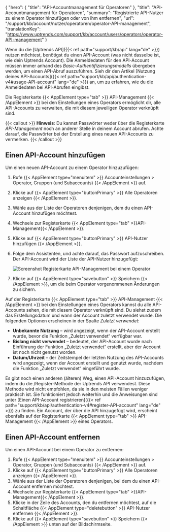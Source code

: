 {
  "hero": {
    "title": "API-Accountmanagement für Operatoren"
  },
  "title": "API-Accountmanagement für Operatoren",
  "summary": "Registrierte API-Nutzer zu einem Operator hinzufügen oder von ihm entfernen",
  "url": "/support/kb/account/nutzer/operatoren/operator-API-management",
  "translationKey": "https://www.uptrends.com/support/kb/account/users/operators/operator-API-management"
}

Wenn du die [Uptrends API]({{< ref path="support/kb/api" lang="de" >}}) nutzen möchtest, benötigst du einen API-Account (was nicht dasselbe ist, wie dein Uptrends Account). Die Anmeldedaten für den API-Account müssen immer anhand des *Basic-Authentifizierungsmodells* übergeben werden, um einen API-Abruf auszuführen. Sieh dir den Artikel [Nutzung deines API-Accounts]({{< ref path="support/kb/api/authentication-v4#usage-API-account" lang="de" >}}) an, um zu erfahren, wie du die Anmeldedaten bei API-Abrufen eingibst.

Die Registerkarte {{< AppElement type="tab" >}} API-Management {{< /AppElement >}} bei den Einstellungen eines Operators ermöglicht dir, alle API-Accounts zu verwalten, die mit diesem jeweiligen Operator verknüpft sind.

{{< callout >}} **Hinweis**: Du kannst Passwörter weder über die Registerkarte *API-Management* noch an anderer Stelle in deinem Account abrufen. Achte darauf, die Passwörter bei der Erstellung eines neuen API-Accounts zu vermerken. {{< /callout >}}

## Einen API-Account hinzufügen 

Um einen neuen API-Account zu einem Operator hinzuzufügen:

1. Rufe {{< AppElement type="menuitem" >}} Accounteinstellungen > Operator, Gruppen (und Subaccounts) {{< /AppElement >}} auf.
2. Klicke auf {{< AppElement type="buttonPrimary" >}} Alle Operatoren anzeigen {{< /AppElement >}}.
3. Wähle aus der Liste der Operatoren denjenigen, dem du einen API-Account hinzufügen möchtest.
4. Wechsele zur Registerkarte {{< AppElement type="tab" >}}API-Management{{< /AppElement >}}.
5. Klicke auf {{< AppElement type="buttonPrimary" >}} API-Nutzer hinzufügen {{< /AppElement >}}.
6. Folge dem Assistenten, und achte darauf, das Passwort aufzuschreiben. Der API-Account wird der Liste der API-Nutzer hinzugefügt:

   ![Screenshot Registerkarte API-Management bei einem Operator](/img/content/scr_operator-API-management.min.png)

7. Klicke auf {{< AppElement type="savebutton" >}} Speichern {{< /AppElement >}}, um die beim Operator vorgenommenen Änderungen zu sichern.

Auf der Registerkarte {{< AppElement type="tab" >}} API-Management {{< /AppElement >}} bei den Einstellungen eines Operators kannst du alle API-Accounts sehen, die mit diesem Operator verknüpft sind. Du siehst zudem das Erstellungsdatum und wann der Account zuletzt verwendet wurde. Die folgenden Optionen erscheinen in der Spalte *Zuletzt verwendet*:

- **Unbekannte Nutzung** – wird angezeigt, wenn der API-Account erstellt wurde, bevor die Funktion „Zuletzt verwendet“ verfügbar war.
- **Bislang nicht verwendet** – bedeutet, der API-Account wurde nach Einführung der Funktion „Zuletzt verwendet“ erstellt, aber der Account ist noch nicht genutzt worden.
- **Datum/Uhrzeit** – der Zeitstempel der letzten Nutzung des API-Accounts wird angezeigt, wenn der Account erstellt und genutzt wurde, nachdem die Funktion „Zuletzt verwendet“ eingeführt wurde.

Es gibt noch einen anderen (älteren) Weg, einen API-Account hinzuzufügen, indem du die /Register-Methode der Uptrends API verwendest. Diese Methode wird nicht empfohlen, da sie in den meisten Fällen weniger praktisch ist. Sie funktioniert jedoch weiterhin und die Anweisungen sind unter [Einen API-Account registrieren]({{< ref path="support/kb/api/authentication-v4#register-API-account" lang="de" >}}) zu finden. Ein Account, der über die API hinzugefügt wird, erscheint ebenfalls auf der Registerkarte {{< AppElement type="tab" >}} API-Management {{< /AppElement >}} eines Operators.

 ## Einen API-Account entfernen 

 Um einen API-Account bei einem Operator zu entfernen:

1. Rufe {{< AppElement type="menuitem" >}} Accounteinstellungen > Operator, Gruppen (und Subaccounts) {{< /AppElement >}} auf.
2. Klicke auf {{< AppElement type="buttonPrimary" >}} Alle Operatoren anzeigen {{< /AppElement >}}.
3. Wähle aus der Liste der Operatoren denjenigen, bei dem du einen API-Account entfernen möchtest.
4. Wechsele zur Registerkarte {{< AppElement type="tab" >}}API-Management{{< /AppElement >}}.
5. Klicke in der Zeile des Accounts, den du entfernen möchtest, auf die Schaltfläche {{< AppElement type="deletebutton" >}} API-Nutzer entfernen {{< /AppElement >}}.
6. Klicke auf {{< AppElement type="savebutton" >}} Speichern {{< /AppElement >}} unten auf der Bildschirmseite.
